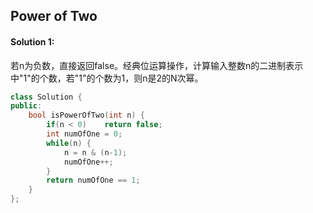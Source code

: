 ## Power of Two
#### Solution 1:
若n为负数，直接返回false。经典位运算操作，计算输入整数n的二进制表示中"1"的个数，若"1"的个数为1，则n是2的N次幂。
```cpp
class Solution {
public:
    bool isPowerOfTwo(int n) {
        if(n < 0)    return false;
        int numOfOne = 0;
        while(n) {
            n = n & (n-1);
            numOfOne++;
        }
        return numOfOne == 1;
    }
};
```
